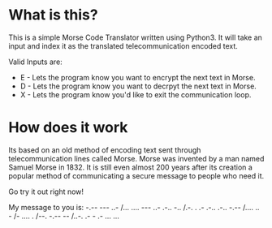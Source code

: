 # What is this?
This is a simple Morse Code Translator written using Python3. It will take an input 
and index it as the translated telecommunication encoded text.

Valid Inputs are:
- E - Lets the program know you want to encrypt the next text in Morse.
- D - Lets the program know you want to decrpyt the next text in Morse.
- X - Lets the program know you'd like to exit the communication loop.

# How does it work
Its based on an old method of encoding text sent through telecommunication lines called
Morse. Morse was invented by a man named Samuel Morse in 1832. It is still even almost
200 years after its creation a popular method of communicating a secure message to
people who need it.

Go try it out right now!

My message to you is:
-.-- --- ..- /... .... --- ..- .-.. -.. /.-. . .- .-.. .-.. -.-- /.... .. - /- .... . /--. -.-- -- /..-. .- - .- ... ... 
